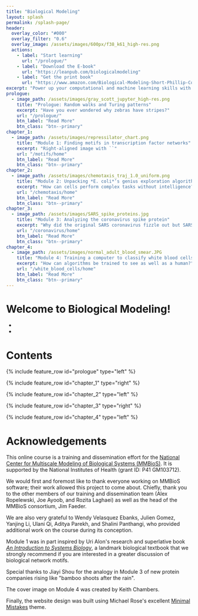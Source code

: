 ```yaml
---
title: "Biological Modeling"
layout: splash
permalink: /splash-page/
header:
  overlay_color: "#000"
  overlay_filter: "0.6"
  overlay_image: /assets/images/600px/f38_k61_high-res.png
  actions:
    - label: "Start learning"
      url: "/prologue/"
    - label: "Download the E-book"
      url: "https://leanpub.com/biologicalmodeling"
    - label: "Get the print book"
      url: "https://www.amazon.com/Biological-Modeling-Short-Phillip-Compeau/dp/B0BT6B2B8W"
excerpt: "Power up your computational and machine learning skills with our free course on modeling biological systems at multiple scales."
prologue:
  - image_path: /assets/images/gray_scott_jupyter_high-res.png
    title: "Prologue: Random walks and Turing patterns"
    excerpt: "Have you ever wondered why zebras have stripes?"
    url: "/prologue/"
    btn_label: "Read More"
    btn_class: "btn--primary"
chapter_1:
  - image_path: /assets/images/repressilator_chart.png
    title: "Module 1: Finding motifs in transcription factor networks"
    excerpt: "Right-aligned image with ``"
    url: "/motifs/home"
    btn_label: "Read More"
    btn_class: "btn--primary"
chapter_2:
  - image_path: /assets/images/chemotaxis_traj_1.0_uniform.png
    title: "Module 2: Unpacking *E. coli*’s genius exploration algorithm"
    excerpt: "How can cells perform complex tasks without intelligence?"
    url: "/chemotaxis/home"
    btn_label: "Read More"
    btn_class: "btn--primary"
chapter_3:
  - image_path: /assets/images/SARS_spike_proteins.jpg
    title: "Module 3: Analyzing the coronavirus spike protein"
    excerpt: "Why did the original SARS coronavirus fizzle out but SARS-CoV-2 spread like wildfire around the planet?"
    url: "/coronavirus/home"
    btn_label: "Read More"
    btn_class: "btn--primary"
chapter_4:
  - image_path: /assets/images/normal_adult_blood_smear.JPG
    title: "Module 4: Training a computer to classify white blood cells"
    excerpt: "How can algorithms be trained to see as well as a human?"
    url: "/white_blood_cells/home"
    btn_label: "Read More"
    btn_class: "btn--primary"
---
```


# Welcome to Biological Modeling!


* 
* 



# Contents

{% include feature_row id="prologue" type="left" %}

{% include feature_row id="chapter_1" type="right" %}

{% include feature_row id="chapter_2" type="left" %}

{% include feature_row id="chapter_3" type="right" %}

{% include feature_row id="chapter_4" type="left" %}

# Acknowledgements

This online course is a training and dissemination effort for the <a href="https://mmbios.pitt.edu" target="_blank">National Center for Multiscale Modeling of Biological Systems (MMBioS)</a>. It is supported by the National Institutes of Health (grant ID: P41 GM103712).

We would first and foremost like to thank everyone working on MMBioS software; their work allowed this project to come about. Chiefly, thank you to the other members of our training and dissemination team (Alex Ropelewski, Joe Ayoob, and Rozita Laghaei) as well as the head of the MMBioS consortium, Jim Faeder.

We are also very grateful to Wendy Velasquez Ebanks, Julien Gomez, Yanjing Li, Ulani Qi, Aditya Parekh, and Shalini Panthangi, who provided additional work on the course during its conception.

Module 1 was in part inspired by Uri Alon's research and superlative book <a href="https://www.amazon.com/Introduction-Systems-Biology-Mathematical-Computational/dp/1439837171" target="_blank"><i>An Introduction to Systems Biology</i></a>, a landmark biological textbook that we strongly recommend if you are interested in a greater discussion of biological network motifs.

Special thanks to Jiayi Shou for the analogy in Module 3 of new protein companies rising like "bamboo shoots after the rain".

The cover image on Module 4 was created by Keith Chambers.

Finally, the website design was built using Michael Rose's excellent <a href="https://mmistakes.github.io/minimal-mistakes/" target="_blank">Minimal Mistakes</a> theme.

